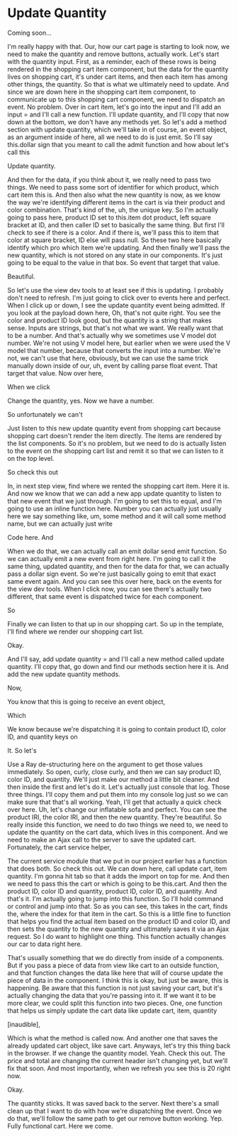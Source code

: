 # Update Quantity

Coming soon...

I'm really happy with that. Our, how our cart page is starting to look now, we need
to make the quantity and remove buttons, actually work. Let's start with the quantity
input. First, as a reminder, each of these rows is being rendered in the shopping
cart item component, but the data for the quantity lives on shopping cart, it's under
cart items, and then each item has among other things, the quantity. So that is what
we ultimately need to update. And since we are down here in the shopping cart item
component, to communicate up to this shopping cart component, we need to dispatch an
event. No problem. Over in cart item, let's go into the input and I'll add an input =
and I'll call a new function. I'll update quantity, and I'll copy that now down at
the bottom, we don't have any methods yet. So let's add a method section with update
quantity, which we'll take in of course, an event object, as an argument inside of
here, all we need to do is just emit. So I'll say this.dollar sign that you meant to
call the admit function and how about let's call this

Update quantity.

And then for the data, if you think about it, we really need to pass two things. We
need to pass some sort of identifier for which product, which cart item this is. And
then also what the new quantity is now, as we know the way we're identifying
different items in the cart is via their product and color combination. That's kind
of the, uh, the unique key. So I'm actually going to pass here, product ID set to
this.item dot product, left square bracket at ID, and then caller ID set to basically
the same thing. But first I'll check to see if there is a color. And if there is,
we'll pass this to item that color at square bracket, ID else will pass null. So
these two here basically identify which pro which item we're updating. And then
finally we'll pass the new quantity, which is not stored on any state in our
components. It's just going to be equal to the value in that box. So event that
target that value.

Beautiful.

So let's use the view dev tools to at least see if this is updating. I probably don't
need to refresh. I'm just going to click over to events here and perfect. When I
click up or down, I see the update quantity event being admitted. If you look at the
payload down here, Oh, that's not quite right. You see the color and product ID look
good, but the quantity is a string that makes sense. Inputs are strings, but that's
not what we want. We really want that to be a number. And that's actually why we
sometimes use V model dot number. We're not using V model here, but earlier when we
were used the V model that number, because that converts the input into a number.
We're not, we can't use that here, obviously, but we can use the same trick manually
down inside of our, uh, event by calling parse float event. That target that value.
Now over here,

When we click

Change the quantity, yes. Now we have a number.

So unfortunately we can't

Just listen to this new update quantity event from shopping cart because shopping
cart doesn't render the item directly. The items are rendered by the list components.
So it's no problem, but we need to do is actually listen to the event on the shopping
cart list and remit it so that we can listen to it on the top level.

So check this out

In, in next step view, find where we rented the shopping cart item. Here it is. And
now we know that we can add a new app update quantity to listen to that new event
that we just through. I'm going to set this to equal, and I'm going to use an inline
function here. Number you can actually just usually here we say something like, um,
some method and it will call some method name, but we can actually just write

Code here. And

When we do that, we can actually call an emit dollar send emit function. So we can
actually emit a new event from right here. I'm going to call it the same thing,
updated quantity, and then for the data for that, we can actually pass a dollar sign
event. So we're just basically going to emit that exact same event again. And you can
see this over here, back on the events for the view dev tools. When I click now, you
can see there's actually two different, that same event is dispatched twice for each
component.

So

Finally we can listen to that up in our shopping cart. So up in the template, I'll
find where we render our shopping cart list.

Okay.

And I'll say, add update quantity = and I'll call a new method called update
quantity. I'll copy that, go down and find our methods section here it is. And add
the new update quantity methods.

Now,

You know that this is going to receive an event object,

Which

We know because we're dispatching it is going to contain product ID, color ID, and
quantity keys on

It. So let's

Use a Ray de-structuring here on the argument to get those values immediately. So
open, curly, close curly, and then we can say product ID, color ID, and quantity.
We'll just make our method a little bit cleaner. And then inside the first and let's
do it. Let's actually just console that log. Those three things. I'll copy them and
put them into my console log just so we can make sure that that's all working. Yeah,
I'll get that actually a quick check over here. Uh, let's change our inflatable sofa
and perfect. You can see the product IRI, the color IRI, and then the new quantity.
They're beautiful. So really inside this function, we need to do two things we need
to, we need to update the quantity on the cart data, which lives in this component.
And we need to make an Ajax call to the server to save the updated cart. Fortunately,
the cart service helper,

The current service module that we put in our project earlier has a function that
does both. So check this out. We can down here, call update cart, item quantity. I'm
gonna hit tab so that it adds the import on top for me. And then we need to pass this
the cart or which is going to be this.cart. And then the product ID, color ID and
quantity, product ID, color ID, and quantity. And that's it. I'm actually going to
jump into this function. So I'll hold command or control and jump into that. So as
you can see, this takes in the cart, finds the, where the index for that item in the
cart. So this is a little fine to function that helps you find the actual item based
on the product ID and color ID, and then sets the quantity to the new quantity and
ultimately saves it via an Ajax request. So I do want to highlight one thing. This
function actually changes our car to data right here.

That's usually something that we do directly from inside of a components. But if you
pass a piece of data from view like cart to an outside function, and that function
changes the data like here that will of course update the piece of data in the
component. I think this is okay, but just be aware, this is happening. Be aware that
this function is not just saving your cart, but it's actually changing the data that
you're passing into it. If we want it to be more clear, we could split this function
into two pieces. One, one function that helps us simply update the cart data like
update cart, item, quantity

[inaudible],

Which is what the method is called now. And another one that saves the already
updated cart object, like save cart. Anyways, let's try this thing back in the
browser. If we change the quantity model. Yeah. Check this out. The price and total
are changing the current header isn't changing yet, but we'll fix that soon. And most
importantly, when we refresh you see this is 20 right now.

Okay.

The quantity sticks. It was saved back to the server. Next there's a small clean up
that I want to do with how we're dispatching the event. Once we do that, we'll follow
the same path to get our remove button working. Yep. Fully functional cart. Here we
come.

